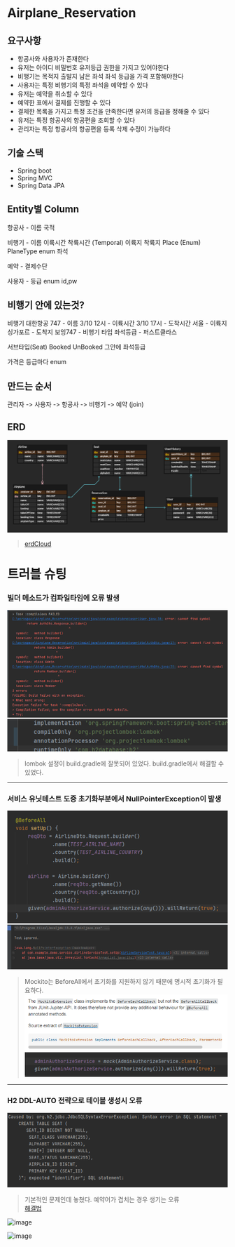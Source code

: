 # Airplane_Reservation

## 요구사항
- 항공사와 사용자가 존재한다
- 유저는 아이디 비밀번호 유저등급 권한을 가지고 있어야한다
- 비행기는 목적지 출발지 남은 좌석 좌석 등급을 가격 포함해야한다
- 사용자는 특정 비행기의 특정 좌석을 예약할 수 있다
- 유저는 예약을 취소할 수 있다
- 예약한 표에서 결제를 진행할 수 있다
- 결제한 목록을 가지고 특정 조건을 만족한다면 유저의 등급을 정해줄 수 있다
- 유저는 특정 항공사의 항공편을 조회할 수 있다
- 관리자는 특정 항공사의 항공편을 등록 삭제 수정이 가능하다

## 기술 스택
- Spring boot
- Spring MVC
- Spring Data JPA

## Entity별 Column
항공사 - 이름
        국적
        
비행기 - 이름
        이륙시간 착륙시간  (Temporal)
        이륙지 착륙지 Place (Enum)
        PlaneType enum
        좌석

예약 - 결제수단

사용자 - 등급 enum
        id,pw

## 비행기 안에 있는것?
비행기
대한항공
747 - 이름
3/10 12시 - 이륙시간
3/10 17시 - 도착시간
서울 - 이륙지
싱가포르 - 도착지
보잉747 - 비행기 타입
좌석등급 - 퍼스트클라스

서브타입(Seat)
Booked UnBooked
그안에 좌석등급

가격은 등급마다 enum

## 만드는 순서
관리자 -> 사용자 -> 항공사 -> 비행기 -> 예약
    (join)           		


## ERD

![img.png](img/erd.png)  

>[erdCloud](https://www.erdcloud.com/d/k2qkevsg36dqj7F3u)


# 트러블 슈팅

### 빌더 메소드가 컴파일타임에 오류 발생
![img.png](img/img.png)
![img_1.png](img/img_1.png)
>lombok 설정이 build.gradle에 잘못되어 있었다.
>build.gradle에서 해결할 수 있었다.
---
### 서비스 유닛테스트 도중 초기화부분에서 NullPointerException이 발생
![img_3.png](img/img_3.png)
![img_2.png](img/img_2.png)
>Mockito는 BeforeAll에서 초기화를 지원하지 않기 때문에 명시적 초기화가 필요하다.  
![img_4.png](img/img_4.png)  
![img_5.png](img/img_5.png)
---
### H2 DDL-AUTO 전략으로 테이블 생성시 오류
![img.png](img/img6.png)
>기본적인 문제인데 놓쳤다. 예약어가 겹치는 경우 생기는 오류  
>[해결법](https://url.kr/asr3pd)



![image](https://user-images.githubusercontent.com/71423156/113254324-61344d00-9301-11eb-8364-349bce6bde65.png)

![image](https://user-images.githubusercontent.com/71423156/113254395-790bd100-9301-11eb-9a6e-69bce6cf1d1c.png)
